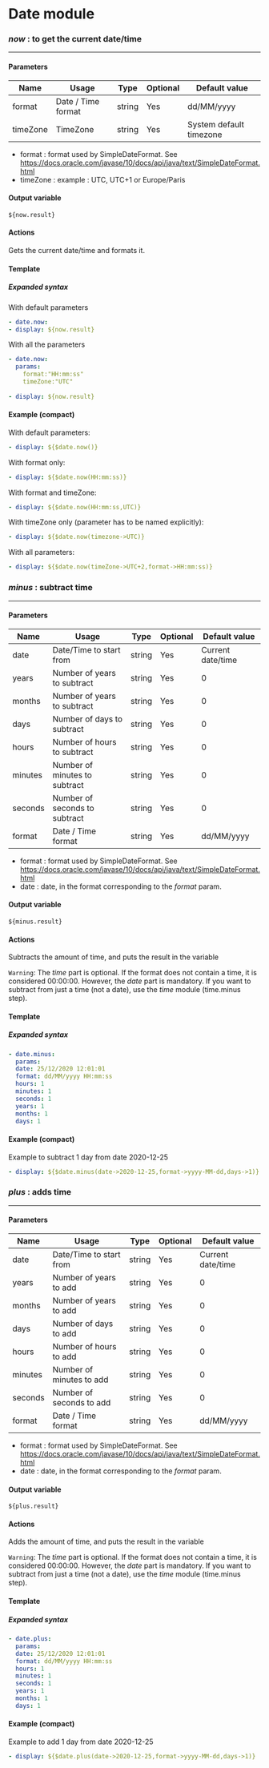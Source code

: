 # Date module

### *now* : to get the current date/time

---

#### Parameters

|   Name        | Usage                                    | Type      | Optional | Default value           |
| ------------- | ---------------------------------------- | ----------|----------|-------------------------|
| format        | Date / Time format                       | string    | Yes      | dd/MM/yyyy              |
| timeZone      | TimeZone                                 | string    | Yes      | System default timezone |

- format : format used by SimpleDateFormat. See https://docs.oracle.com/javase/10/docs/api/java/text/SimpleDateFormat.html
- timeZone : example : UTC, UTC+1 or Europe/Paris

#### Output variable

    ${now.result}

#### Actions

Gets the current date/time and formats it.

#### Template

##### Expanded syntax

With default parameters

```yaml
- date.now:
- display: ${now.result}
```

With all the parameters

```yaml
- date.now:
  params:
    format:"HH:mm:ss"
    timeZone:"UTC"
  
- display: ${now.result}
```

#### Example (compact)

With default parameters:

```yaml
- display: ${$date.now()}
```

With format only:

```yaml
- display: ${$date.now(HH:mm:ss)}
```

With format and timeZone:

```yaml
- display: ${$date.now(HH:mm:ss,UTC)}
```

With timeZone only (parameter has to be named explicitly):

```yaml
- display: ${$date.now(timezone->UTC)}
```

With all parameters:

```yaml
- display: ${$date.now(timeZone->UTC+2,format->HH:mm:ss)}
```


### *minus* : subtract time

---

#### Parameters


|   Name        | Usage                                    | Type      | Optional | Default value           |
| ------------- | ---------------------------------------- | ----------|----------|-------------------------|
| date          | Date/Time to start from                  | string    | Yes      | Current date/time       |
| years         | Number of years to subtract              | string    | Yes      | 0                       |
| months        | Number of years to subtract              | string    | Yes      | 0                       |
| days          | Number of days to subtract               | string    | Yes      | 0                       |
| hours         | Number of hours to subtract              | string    | Yes      | 0                       |
| minutes       | Number of minutes to subtract            | string    | Yes      | 0                       |
| seconds       | Number of seconds to subtract            | string    | Yes      | 0                       |
| format        | Date / Time format                       | string    | Yes      | dd/MM/yyyy              |

- format : format used by SimpleDateFormat. See https://docs.oracle.com/javase/10/docs/api/java/text/SimpleDateFormat.html
- date : date, in the format corresponding to the _format_ param.

#### Output variable

    ${minus.result}

#### Actions

Subtracts the amount of time, and puts the result in the variable

`Warning`: The _time_ part is optional. If the format does not contain a time, it is considered 00:00:00.
However, the _date_ part is mandatory. If you want to subtract from just a time (not a date), use the _time_
module (time.minus step).

#### Template

##### Expanded syntax


```yaml
- date.minus:
  params:
  date: 25/12/2020 12:01:01
  format: dd/MM/yyyy HH:mm:ss
  hours: 1
  minutes: 1
  seconds: 1
  years: 1
  months: 1
  days: 1
```


#### Example (compact)

Example to subtract 1 day from date 2020-12-25

```yaml
- display: ${$date.minus(date->2020-12-25,format->yyyy-MM-dd,days->1)}
```


### *plus* : adds time

---

#### Parameters


|   Name        | Usage                                    | Type      | Optional | Default value           |
| ------------- | ---------------------------------------- | ----------|----------|-------------------------|
| date          | Date/Time to start from                  | string    | Yes      | Current date/time       |
| years         | Number of years to add                   | string    | Yes      | 0                       |
| months        | Number of years to add                   | string    | Yes      | 0                       |
| days          | Number of days to add                    | string    | Yes      | 0                       |
| hours         | Number of hours to add                   | string    | Yes      | 0                       |
| minutes       | Number of minutes to add                 | string    | Yes      | 0                       |
| seconds       | Number of seconds to add                 | string    | Yes      | 0                       |
| format        | Date / Time format                       | string    | Yes      | dd/MM/yyyy              |

- format : format used by SimpleDateFormat. See https://docs.oracle.com/javase/10/docs/api/java/text/SimpleDateFormat.html
- date : date, in the format corresponding to the _format_ param.

#### Output variable

    ${plus.result}

#### Actions

Adds the amount of time, and puts the result in the variable

`Warning`: The _time_ part is optional. If the format does not contain a time, it is considered 00:00:00.
However, the _date_ part is mandatory. If you want to subtract from just a time (not a date), use the _time_
module (time.minus step).

#### Template

##### Expanded syntax

```yaml
- date.plus:
  params:
  date: 25/12/2020 12:01:01
  format: dd/MM/yyyy HH:mm:ss
  hours: 1
  minutes: 1
  seconds: 1
  years: 1
  months: 1
  days: 1
```


#### Example (compact)

Example to add 1 day from date 2020-12-25

```yaml
- display: ${$date.plus(date->2020-12-25,format->yyyy-MM-dd,days->1)}
```
